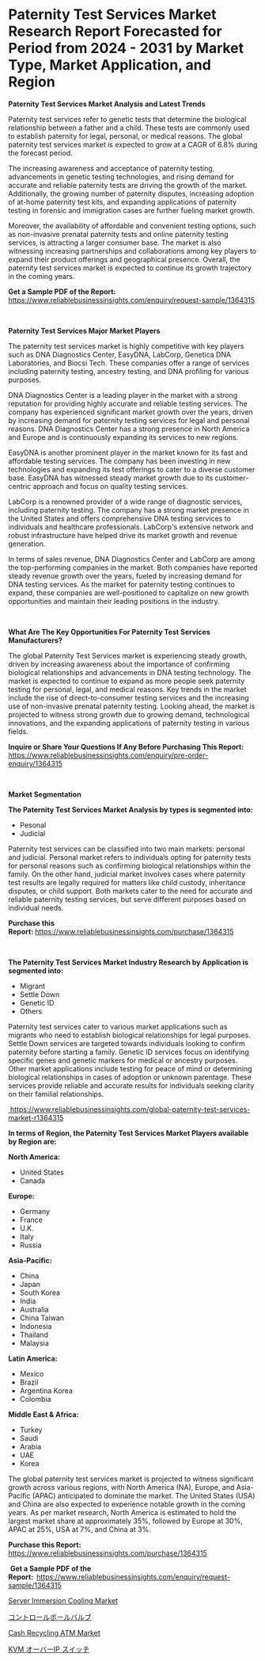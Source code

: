 <p><h1>Paternity Test Services Market Research Report Forecasted for Period from 2024 -  2031 by Market Type, Market Application, and Region</h1></p><p><strong>Paternity Test Services Market Analysis and Latest Trends</strong></p>
<p><p>Paternity test services refer to genetic tests that determine the biological relationship between a father and a child. These tests are commonly used to establish paternity for legal, personal, or medical reasons. The global paternity test services market is expected to grow at a CAGR of 6.8% during the forecast period.</p><p>The increasing awareness and acceptance of paternity testing, advancements in genetic testing technologies, and rising demand for accurate and reliable paternity tests are driving the growth of the market. Additionally, the growing number of paternity disputes, increasing adoption of at-home paternity test kits, and expanding applications of paternity testing in forensic and immigration cases are further fueling market growth.</p><p>Moreover, the availability of affordable and convenient testing options, such as non-invasive prenatal paternity tests and online paternity testing services, is attracting a larger consumer base. The market is also witnessing increasing partnerships and collaborations among key players to expand their product offerings and geographical presence. Overall, the paternity test services market is expected to continue its growth trajectory in the coming years.</p></p>
<p><strong>Get a Sample PDF of the Report:&nbsp;</strong> <a href="https://www.reliablebusinessinsights.com/enquiry/request-sample/1364315">https://www.reliablebusinessinsights.com/enquiry/request-sample/1364315</a></p>
<p>&nbsp;</p>
<p><strong>Paternity Test Services Major Market Players</strong></p>
<p><p>The paternity test services market is highly competitive with key players such as DNA Diagnostics Center, EasyDNA, LabCorp, Genetica DNA Laboratories, and Biocsi Tech. These companies offer a range of services including paternity testing, ancestry testing, and DNA profiling for various purposes.</p><p>DNA Diagnostics Center is a leading player in the market with a strong reputation for providing highly accurate and reliable testing services. The company has experienced significant market growth over the years, driven by increasing demand for paternity testing services for legal and personal reasons. DNA Diagnostics Center has a strong presence in North America and Europe and is continuously expanding its services to new regions.</p><p>EasyDNA is another prominent player in the market known for its fast and affordable testing services. The company has been investing in new technologies and expanding its test offerings to cater to a diverse customer base. EasyDNA has witnessed steady market growth due to its customer-centric approach and focus on quality testing services.</p><p>LabCorp is a renowned provider of a wide range of diagnostic services, including paternity testing. The company has a strong market presence in the United States and offers comprehensive DNA testing services to individuals and healthcare professionals. LabCorp's extensive network and robust infrastructure have helped drive its market growth and revenue generation.</p><p>In terms of sales revenue, DNA Diagnostics Center and LabCorp are among the top-performing companies in the market. Both companies have reported steady revenue growth over the years, fueled by increasing demand for DNA testing services. As the market for paternity testing continues to expand, these companies are well-positioned to capitalize on new growth opportunities and maintain their leading positions in the industry.</p></p>
<p>&nbsp;</p>
<p><strong>What Are The Key Opportunities For Paternity Test Services Manufacturers?</strong></p>
<p><p>The global Paternity Test Services market is experiencing steady growth, driven by increasing awareness about the importance of confirming biological relationships and advancements in DNA testing technology. The market is expected to continue to expand as more people seek paternity testing for personal, legal, and medical reasons. Key trends in the market include the rise of direct-to-consumer testing services and the increasing use of non-invasive prenatal paternity testing. Looking ahead, the market is projected to witness strong growth due to growing demand, technological innovations, and the expanding applications of paternity testing in various fields.</p></p>
<p><strong>Inquire or Share Your Questions If Any Before Purchasing This Report:</strong> <a href="https://www.reliablebusinessinsights.com/enquiry/pre-order-enquiry/1364315">https://www.reliablebusinessinsights.com/enquiry/pre-order-enquiry/1364315</a></p>
<p>&nbsp;</p>
<p><strong>Market Segmentation</strong></p>
<p><strong>The Paternity Test Services Market Analysis by types is segmented into:</strong></p>
<p><ul><li>Pesonal</li><li>Judicial</li></ul></p>
<p><p>Paternity test services can be classified into two main markets: personal and judicial. Personal market refers to individuals opting for paternity tests for personal reasons such as confirming biological relationships within the family. On the other hand, judicial market involves cases where paternity test results are legally required for matters like child custody, inheritance disputes, or child support. Both markets cater to the need for accurate and reliable paternity testing services, but serve different purposes based on individual needs.</p></p>
<p><strong>Purchase this Report:&nbsp;</strong><a href="https://www.reliablebusinessinsights.com/purchase/1364315">https://www.reliablebusinessinsights.com/purchase/1364315</a></p>
<p>&nbsp;</p>
<p><strong>The Paternity Test Services Market Industry Research by Application is segmented into:</strong></p>
<p><ul><li>Migrant</li><li>Settle Down</li><li>Genetic ID</li><li>Others</li></ul></p>
<p><p>Paternity test services cater to various market applications such as migrants who need to establish biological relationships for legal purposes. Settle Down services are targeted towards individuals looking to confirm paternity before starting a family. Genetic ID services focus on identifying specific genes and genetic markers for medical or ancestry purposes. Other market applications include testing for peace of mind or determining biological relationships in cases of adoption or unknown parentage. These services provide reliable and accurate results for individuals seeking clarity on their familial relationships.</p></p>
<p><a href="https://www.reliablebusinessinsights.com/global-paternity-test-services-market-r1364315">&nbsp;https://www.reliablebusinessinsights.com/global-paternity-test-services-market-r1364315</a></p>
<p><strong>In terms of Region, the Paternity Test Services Market Players available by Region are:</strong></p>
<p>
    <p> <strong> North America: </strong>
        <ul>
            <li>United States</li>
            <li>Canada</li>
        </ul>
        </p> 
    <p> <strong> Europe: </strong>
        <ul>
            <li>Germany</li>
            <li>France</li>
            <li>U.K.</li>
            <li>Italy</li>
            <li>Russia</li>
        </ul>
        </p> 
    <p> <strong> Asia-Pacific: </strong>
        <ul>
            <li>China</li>
            <li>Japan</li>
            <li>South Korea</li>
            <li>India</li>
            <li>Australia</li>
            <li>China Taiwan</li>
            <li>Indonesia</li>
            <li>Thailand</li>
            <li>Malaysia</li>
        </ul>
        </p> 
    <p> <strong> Latin America: </strong>
        <ul>
            <li>Mexico</li>
            <li>Brazil</li>
            <li>Argentina Korea</li>
            <li>Colombia</li>
        </ul>
        </p> 
    <p> <strong> Middle East & Africa: </strong>
        <ul>
            <li>Turkey</li>
            <li>Saudi</li>
            <li>Arabia</li>
            <li>UAE</li>
            <li>Korea</li>
        </ul>
    </p>
    </p>
<p><p>The global paternity test services market is projected to witness significant growth across various regions, with North America (NA), Europe, and Asia-Pacific (APAC) anticipated to dominate the market. The United States (USA) and China are also expected to experience notable growth in the coming years. As per market research, North America is estimated to hold the largest market share at approximately 35%, followed by Europe at 30%, APAC at 25%, USA at 7%, and China at 3%.</p></p>
<p><strong>Purchase this Report: </strong><a href="https://www.reliablebusinessinsights.com/purchase/1364315">https://www.reliablebusinessinsights.com/purchase/1364315</a></p>
<p>&nbsp;<strong>Get a Sample PDF of the Report:&nbsp;&nbsp;</strong><a href="https://www.reliablebusinessinsights.com/enquiry/request-sample/1364315">https://www.reliablebusinessinsights.com/enquiry/request-sample/1364315</a></p>
<p><strong></strong></p>
<p><p><a href="https://github.com/dmmanir420/Market-Research-Report-List-1/blob/main/server-immersion-cooling-market.md">Server Immersion Cooling Market</a></p><p><a href="https://github.com/DeonBoer2023/Market-Research-Report-List-1/blob/main/6656442166089.md">コントロールボールバルブ</a></p><p><a href="https://github.com/pennyaldbrittonh658/Market-Research-Report-List-1/blob/main/cash-recycling-atm-market.md">Cash Recycling ATM Market</a></p><p><a href="https://github.com/dawson566/Market-Research-Report-List-2/blob/main/1165646166088.md">KVM オーバーIP スイッチ</a></p></p>